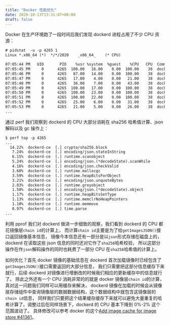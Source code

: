 ```yaml
---
title: "Docker 性能优化"
date: 2020-10-13T13:31:07+08:00
draft: false
---
```


Docker 在生产环境跑了一段时间后我们发现 dockerd 进程占用了不少 CPU 资源：

```txt
# pidstat  -u -p 4265 1
Linux *.x86_64 (*) 	*/*/2020 	_x86_64_	(* CPU)

07:05:44 PM   UID       PID    %usr %system  %guest    %CPU   CPU  Command
07:05:45 PM     0      4265  100.00   16.00    0.00  100.00    38  dockerd
07:05:46 PM     0      4265   87.00   14.00    0.00  100.00    38  dockerd
07:05:47 PM     0      4265   17.00    4.00    0.00   21.00    38  dockerd
07:05:48 PM     0      4265   36.00    7.00    0.00   43.00    38  dockerd
07:05:49 PM     0      4265  100.00   17.00    0.00  100.00    38  dockerd
07:05:50 PM     0      4265  100.00   23.00    0.00  100.00    38  dockerd
07:05:51 PM     0      4265  100.00   22.00    0.00  100.00    38  dockerd
07:05:52 PM     0      4265   25.00    6.00    0.00   31.00    38  dockerd
07:05:53 PM     0      4265   21.00    5.00    0.00   26.00    38  dockerd
...
```

通过 perf 我们观察到 dockerd 的 CPU 大部分消耗在 sha256 哈希值计算、json 解码以及 gc 操作上：

```txt
$ perf top -p 4265
...
  14.22%  dockerd-ce  [.] crypto/sha256.block
   7.24%  dockerd-ce  [.] encoding/json.stateInString
   6.15%  dockerd-ce  [.] runtime.scanobject
   5.24%  dockerd-ce  [.] encoding/json.(*decodeState).scanWhile
   4.16%  dockerd-ce  [.] encoding/json.checkValid
   3.60%  dockerd-ce  [.] runtime.mallocgc
   3.59%  dockerd-ce  [.] runtime.heapBitsForObject
   3.21%  dockerd-ce  [.] encoding/json.unquoteBytes
   2.83%  dockerd-ce  [.] runtime.greyobject
   1.50%  dockerd-ce  [.] encoding/json.(*decodeState).object
   1.17%  dockerd-ce  [.] runtime.heapBitsSetType
   1.13%  dockerd-ce  [.] runtime.memclrNoHeapPointers
   1.10%  dockerd-ce  [.] runtime.memmove
   0.97%  dockerd-ce  [.] time.parse
...
```

利用 pprof 我们对 dockerd 做进一步细致的观察，我们看到 dockerd 的 CPU 都花镜像层`chain id`的计算上，
而计算`chain id`主要是为了给`getImagesJSON()`接口返回镜像基本信息，
镜像今本信息还有一部分是以`json`形式存储在磁盘上的，dockerd 在读取这些 json 信息的同时还对它作了`sha256`哈希校验，
所以这部分操作在作`json`解码操作的同时也耗费了一部分 CPU 在`sha256`哈希值的计算上。

如何优化？首先 docker 镜像的基础信息在 dockerd 首次加载镜像时已经包含了`getImagesJSON()`接口需要返回的大部分信息，
我们只需要把这部分信息缓存下来就行，后续 dockerd 对镜像进行增删改的时候我们相应的更新缓存中的信息就行了。
除此之外还有一个 CPU 消耗非常的的就是 docker 镜像层`chain id`的计算，真对这一问题我们同样可以用缓存来解决，
dockerd 镜像在加载的时候会从镜像层存储组件中查询镜像层的数据数据结构，这个数据结构中就包含这镜像层的`chain id`信息，
同样我们只要把这个结果缓存缓存下来就可以避免大量重复的哈希计算了。调整过后在同样场景下，dockerd 的 CPU 基本下降到 0%-2% 这个范围波动了。
具体修改可以参考 docker 的这个[Add image cache for image store #41361](https://github.com/moby/moby/pull/41361)。

